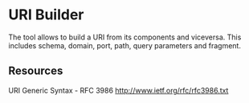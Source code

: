 URI Builder
===========
The tool allows to build a URI from its components and viceversa. This includes schema, domain, port, path, query parameters and fragment.

Resources
---------
URI Generic Syntax - RFC 3986
http://www.ietf.org/rfc/rfc3986.txt
